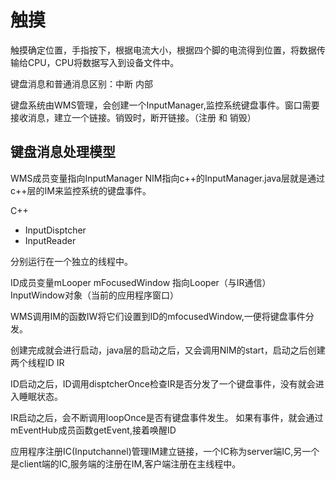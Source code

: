 # 触摸

触摸确定位置，手指按下，根据电流大小，根据四个脚的电流得到位置，将数据传输给CPU，CPU将数据写入到设备文件中。

键盘消息和普通消息区别：中断  内部

键盘系统由WMS管理，会创建一个InputManager,监控系统键盘事件。窗口需要接收消息，建立一个链接。销毁时，断开链接。（注册 和 销毁）

## 键盘消息处理模型

WMS成员变量指向InputManager
NIM指向c++的InputManager.java层就是通过c++层的IM来监控系统的键盘事件。

C++

- InputDisptcher 
- InputReader

分别运行在一个独立的线程中。

ID成员变量mLooper  mFocusedWindow 指向Looper（与IR通信）  InputWindow对象（当前的应用程序窗口）

WMS调用IM的函数IW将它们设置到ID的mfocusedWindow,一便将键盘事件分发。

创建完成就会进行启动，java层的启动之后，又会调用NIM的start，启动之后创建两个线程ID  IR

ID启动之后，ID调用disptcherOnce检查IR是否分发了一个键盘事件，没有就会进入睡眠状态。

IR启动之后，会不断调用loopOnce是否有键盘事件发生。
如果有事件，就会通过mEventHub成员函数getEvent,接着唤醒ID

应用程序注册IC(Inputchannel)管理IM建立链接，一个IC称为server端IC,另一个是client端的IC,服务端的注册在IM,客户端注册在主线程中。

